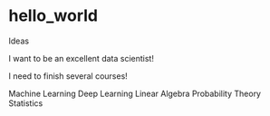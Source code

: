 # hello_world
Ideas

I want to be an excellent data scientist!

I need to finish several courses!

Machine Learning
Deep Learning
Linear Algebra
Probability Theory
Statistics
